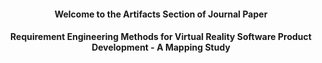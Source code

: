 
<h4 align="center">Welcome to the Artifacts Section of Journal Paper</h4>
<h4 align="center">Requirement Engineering Methods for Virtual Reality Software Product Development - A Mapping Study </h4>
